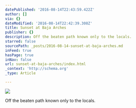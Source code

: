 ```yaml
---
datePublished: '2016-08-14T22:43:59.422Z'
author: []
via: {}
dateModified: '2016-08-14T22:42:39.308Z'
title: Sunset at Baja Arches
publisher: {}
description: Off the beaten path known only to the locals.
starred: false
sourcePath: _posts/2016-08-14-sunset-at-baja-arches.md
inFeed: true
hasPage: true
inNav: false
url: sunset-at-baja-arches/index.html
_context: 'http://schema.org'
_type: Article

---
```

![](https://the-grid-user-content.s3-us-west-2.amazonaws.com/f7d4f2c3-8d78-4344-8357-e19f5b121e12.jpg)

Off the beaten path known only to the locals.